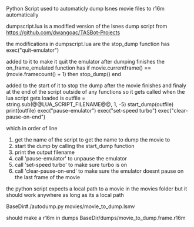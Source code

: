 Python Script used to automaticly dump lsnes movie files to r16m automatically

dumpscript.lua is a modified version of the lsnes dump script from 
https://github.com/dwangoac/TASBot-Projects

the modifications in dumpscript.lua are
the stop_dump function has 
exec("quit-emulator")

added to it to make it quit the emulator after dumping finishes
the on_frame_emulated function has
    if movie.currentframe() == (movie.framecount() + 1) then
        stop_dump()
    end

added to the start of it to stop the dump after the movie finishes
and finaly at the end of the script outside of any functions so it gets called when the lua script gets loaded is
outfile = string.sub(@@LUA_SCRIPT_FILENAME@@, 1, -5)
start_dump(outfile)
print(outfile)
exec("pause-emulator")
exec("set-speed turbo")
exec("clear-pause-on-end")

which in order of line
1. get the name of the script to get the name to dump the movie to
2. start the dump by calling the start_dump function
3. print the output filename
4. call 'pause-emulator' to unpause the emulator
5. call 'set-speed turbo' to make sure turbo is on
6. call 'clear-pause-on-end' to make sure the emulator doesnt pause on the last frame of the movie

the python script expects a local path to a movie in the movies folder but it should work anywhere as long as its a local path

BaseDir#./autodump.py movies/movie_to_dump.lsmv

should make a r16m in dumps
BaseDir/dumps/movie_to_dump.frame.r16m
